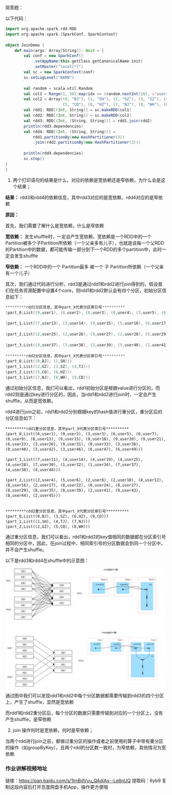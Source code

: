 简答题：

 以下代码： 

~~~scala
import org.apache.spark.rdd.RDD
import org.apache.spark.{SparkConf, SparkContext}

object JoinDemo {
	def main(args: Array[String]): Unit = {
        val conf = new SparkConf()
        	.setAppName(this.getClass.getCanonicalName.init)
        	.setMaster("local[*]")
        val sc = new SparkContext(conf)
        sc.setLogLevel("WARN")

        val random = scala.util.Random
        val col1 = Range(1, 50).map(idx => (random.nextInt(10), s"user$idx"))
        val col2 = Array((0, "BJ"), (1, "SH"), (2, "GZ"), (3, "SZ"), (4, "TJ"), 
                         (5, "CQ"), (6, "HZ"), (7, "NJ"), (8, "WH"), (0,"CD"))
        val rdd1: RDD[(Int, String)] = sc.makeRDD(col1)
        val rdd2: RDD[(Int, String)] = sc.makeRDD(col2)
        val rdd3: RDD[(Int, (String, String))] = rdd1.join(rdd2)
        println(rdd3.dependencies)
        val rdd4: RDD[(Int, (String, String))] = 
            rdd1.partitionBy(new HashPartitioner(3))
            .join(rdd2.partitionBy(new HashPartitioner(3)))
        
        println(rdd4.dependencies)
        sc.stop()
}
}

~~~



1. 两个打印语句的结果是什么，对应的依赖是宽依赖还是窄依赖，为什么会是这个结果；

**结果：** rdd3和rdd4的依赖信息，其中rdd3对应的是宽依赖，rdd4对应的是窄依赖

**原因：** 

首先，我们需要了解什么是宽依赖，什么是窄依赖

**宽依赖：** 发生shuffle时，一定会产生宽依赖，宽依赖是一个RDD中的一个Partition被多个子Partition所依赖（一个父亲多有儿子），也就是说每一个父RDD的Partition中的数据，都可能传输一部分到下一个RDD的多个partition中，此时一定会发生shuffle

**窄依赖：** 一个RDD中的一个 Partition最多 被一个 子 Partition所依赖（一个父亲有一个儿子）

其次，我们通过代码进行分析，rdd3是通过rdd1和rdd2进行join得到的，假设我们在任务资源配置中设置4个core，则rdd1和rdd2默认会有四个分区，初始分区信息如下：

~~~scala
*********rdd1分区信息，其中part_X代表分区索引号**********
(part_0,List((9,user1), (8,user2), (8,user3), (0,user4), (3,user5), (6,user6), (1,user7), (9,user8), (4,user9), (7,user10), (3,user11), (3,user12)))

(part_1,List((7,user13), (3,user14), (8,user15), (5,user16), (6,user17), (6,user18), (3,user19), (5,user20), (8,user21), (0,user22), (6,user23), (5,user24)))

(part_2,List((2,user25), (2,user26), (9,user27), (2,user28), (5,user29), (8,user30), (1,user31), (2,user32), (9,user33), (6,user34), (2,user35), (4,user36)))

(part_3,List((3,user37), (3,user38), (2,user39), (5,user40), (2,user41), (8,user42), (0,user43), (2,user44), (2,user45), (4,user46), (0,user47), (6,user48), (3,user49)))

*********rdd2分区信息，其中part_X代表分区索引号**********
(part_0,List((0,BJ), (1,SH)))
(part_1,List((2,GZ), (3,SZ), (4,TJ)))
(part_2,List((5,CQ), (6,HZ)))
(part_3,List((7,NJ), (8,WH), (9,CD)))
~~~

通过初始分区信息，我们可以看出，rdd1初始分区是根据value进行分区的，而rdd2则是通过key进行分区的，因此，当rdd1和rdd2进行join时，一定会产生shuffle，从而是宽依赖。

rdd4进行join之前，rdd1和rdd2分别根据key的hash值进行重分区，重分区后的分区信息如下：

~~~
*********rdd1重分区信息，其中part_X代表分区索引号**********
(part_0,List((6,user1), (9,user2), (3,user3), (6,user5), (6,user7), (0,user9), (6,user13), (9,user15), (9,user18), (9,user20), (9,user21), (6,user23), (3,user26), (9,user31), (0,user33), (3,user36), (0,user40), (3,user42), (3,user46), (6,user47), (6,user49)))

(part_1,List((7,user11), (4,user14), (4,user19), (4,user25), (4,user28), (7,user30), (1,user32), (1,user34), (7,user37), (4,user38), (4,user48)))

(part_2,List((2,user4), (5,user6), (2,user8), (2,user10), (8,user12), (8,user16), (2,user17), (8,user22), (8,user24), (8,user27), (8,user29), (8,user35), (8,user39), (2,user41), (8,user43), (8,user44), (2,user45)))


*********rdd2重分区信息，其中part_X代表分区索引号**********
(part_0,List((0,BJ), (3,SZ), (6,HZ), (9,CD)))
(part_1,List((1,SH), (4,TJ), (7,NJ)))
(part_2,List((2,GZ), (5,CQ), (8,WH)))
~~~

通过重分区信息，我们可以看出，rdd1和rdd2的key值相同的数据都在分区索引号相同的分区中，因此，在join过程中，相同索引号的分区数据会到同一个分区中，并不会产生shuffle。

以下是rdd3和rdd4在shuffle中的示意图：

![shuffle流程图](./shuffle流程图.png)

 通过图中我们可以发现rdd1和rdd2中每个分区数据都需要传输到rdd3的四个分区上，产生了shuffle，显然是宽依赖

而rdd1和rdd2重分区后，每个分区的数据只需要传输到对应的一个分区上，没有产生shuffle，是窄依赖



2. join 操作何时是宽依赖，何时是窄依赖；

当两个rdd进行join之前，都做过重分区的操作或者之前使用的算子中带有重分区的操作（如groupByKey），且两个rdd的分区数一致时，为窄依赖，其他情况为宽依赖





### 作业讲解视频地址

链接：https://pan.baidu.com/s/1lmBdVvu_QAdiAs--Le8nUQ 
提取码：6yb9 
复制这段内容后打开百度网盘手机App，操作更方便哦
